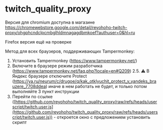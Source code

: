 # twitch_quality_proxy
Версия для chromium доступна в магазине https://chromewebstore.google.com/detail/reyohoho-twitch-proxy/ohgphcndclpcmbglhldmnagagdbmkoef?authuser=0&hl=ru

Firefox версия ещё на проверке

Метод для всех браузеров, поддерживающих Tampermonkey:
1. Установить Tampermonkey (https://www.tampermonkey.net/)
2. Включите в браузере режим разработчика (https://www.tampermonkey.net/faq.php?locale=en#Q209)
2.5. ⚠️ В Яндекс браузере отключите Protect (https://ya.ru/neurum/c/drugoe/q/kak_otklyuchit_protect_v_yandeks_brauzere_7708ddea) иначе в нем работать не будет, и только потом выполняйте 3 пункт инструкции
3. Перейти по ссылке ([https://github.com/reyohoho/twitch_quality_proxy/raw/refs/heads/userscript/twitch.user.js](https://github.com/reyohoho/twitch_quality_proxy/raw/refs/heads/userscript/twitch.user.js)) - откроется окно с предложением установить скрипт
